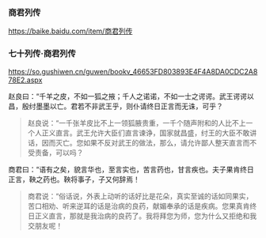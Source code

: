 ### 商君列传
https://baike.baidu.com/item/商君列传

### 七十列传·商君列传
https://so.gushiwen.cn/guwen/bookv_46653FD803893E4F4A8DA0CDC2A878E2.aspx

赵良曰：“千羊之皮，不如一狐之掖；千人之诺诺，不如一士之谔谔。武王谔谔以昌，殷纣墨墨以亡。君若不非武王乎，则仆请终日正言而无诛，可乎？
>赵良说：“一千张羊皮比不上一领狐腋贵重，一千个随声附和的人比不上一个人正义直言。武王允许大臣们直言谏诤，国家就昌盛，纣王的大臣不敢讲话，因而灭亡。您如果不反对武王的做法，那么，请允许鄙人整天直言而不受责备，可以吗？

商君曰：“语有之矣，貌言华也，至言实也，苦言药也，甘言疾也。夫子果肯终日正言，鞅之药也。鞅将事子，子又何辞焉！
>商君说：“俗话说，外表上动听的话好比是花朵，真实至诚的话如同果实，苦口相劝、听来逆耳的话是治病的良药，献媚奉承的话是疾病。您果真肯终日正义直言，那就是我治病的良药了。我将拜您为师，您为什么又拒绝和我交朋友呢！
